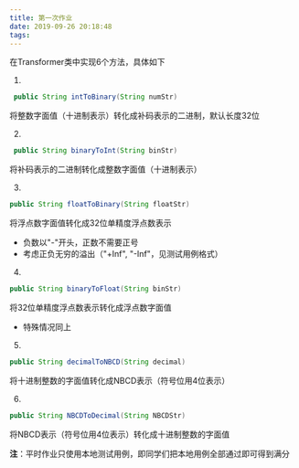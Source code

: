 ```yaml
---
title: 第一次作业
date: 2019-09-26 20:18:48
tags:
---
```


在Transformer类中实现6个方法，具体如下

1. 

```java
 public String intToBinary(String numStr) 
```

将整数字面值（十进制表示）转化成补码表示的二进制，默认长度32位

2.

```java
 public String binaryToInt(String binStr)
```

将补码表示的二进制转化成整数字面值（十进制表示）

3.

```java
public String floatToBinary(String floatStr)
```

将浮点数字面值转化成32位单精度浮点数表示

- 负数以"-"开头，正数不需要正号
- 考虑正负无穷的溢出（"+Inf", "-Inf"，见测试用例格式）

4.

```java
public String binaryToFloat(String binStr)
```

将32位单精度浮点数表示转化成浮点数字面值

- 特殊情况同上

5. 

```java
public String decimalToNBCD(String decimal)
```

将十进制整数的字面值转化成NBCD表示（符号位用4位表示）

6. 

```java
public String NBCDToDecimal(String NBCDStr)
```

将NBCD表示（符号位用4位表示）转化成十进制整数的字面值



**注**：平时作业只使用本地测试用例，即同学们把本地用例全部通过即可得到满分